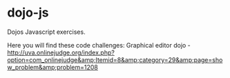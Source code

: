 dojo-js
========================

Dojos Javascript exercises.

Here you will find these code challenges:
Graphical editor dojo - http://uva.onlinejudge.org/index.php?option=com_onlinejudge&amp;Itemid=8&amp;category=29&amp;page=show_problem&amp;problem=1208
